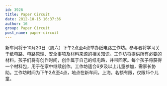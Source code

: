 ```yaml
---
id: 3926
title: Paper Circuit
date: 2012-10-15 16:37:36
author: 16
group: Paper Circuit
post_name: paper-circuit
---
```


新车间将于10月20日（周六）下午2点至4点举办纸电路工作坊。参与者将学习关于纸电路、电路原理、安全事项及材料来源的相关知识。工作坊将提供所有必要的材料。孩子们将有创作时间，创作属于自己的纸电路，并带回家。每个孩子将获得一个材料包，用于在家中继续创作。工作坊适合6岁及以上儿童参加，需家长协助。工作坊时间为下午2点至4点，地点在新车间，上海。名额有限，仅限15个儿童。